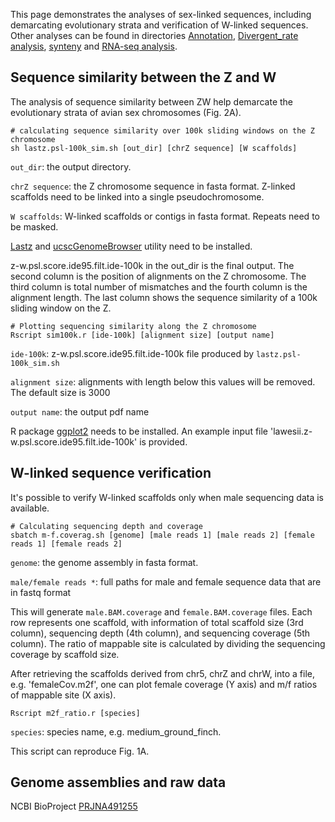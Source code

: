 This page demonstrates the analyses of sex-linked sequences, including demarcating evolutionary strata and verification of W-linked sequences. Other analyses can be found in directories [Annotation], [Divergent_rate analysis], [synteny] and [RNA-seq analysis].

## Sequence similarity between the Z and W
The analysis of sequence similarity between ZW help demarcate the evolutionary strata of avian sex chromosomes (Fig. 2A).

```
# calculating sequence similarity over 100k sliding windows on the Z chromosome
sh lastz.psl-100k_sim.sh [out_dir] [chrZ sequence] [W scaffolds]
```
`out_dir`: the output directory.

`chrZ sequence`: the Z chromosome sequence in fasta format. Z-linked scaffolds need to be linked into a single pseudochromosome.

`W scaffolds`: W-linked scaffolds or contigs in fasta format. Repeats need to be masked.

[Lastz] and [ucscGenomeBrowser] utility need to be installed.

z-w.psl.score.ide95.filt.ide-100k in the out_dir is the final output. The second column is the position of alignments on the Z chromosome. The third column is total number of mismatches and the fourth column is the alignment length. The last column shows the sequence similarity of a 100k sliding window on the Z.


```
# Plotting sequencing similarity along the Z chromosome
Rscript sim100k.r [ide-100k] [alignment size] [output name]
```
`ide-100k`: z-w.psl.score.ide95.filt.ide-100k file produced by `lastz.psl-100k_sim.sh`

`alignment size`: alignments with length below this values will be removed. The default size is 3000

`output name`: the output pdf name

R package [ggplot2] needs to be installed. An example input file 'lawesii.z-w.psl.score.ide95.filt.ide-100k' is provided.

## W-linked sequence verification
It's possible to verify W-linked scaffolds only when male sequencing data is available.  

```
# Calculating sequencing depth and coverage
sbatch m-f.coverag.sh [genome] [male reads 1] [male reads 2] [female reads 1] [female reads 2]
```
`genome`: the genome assembly in fasta format.

`male/female reads *`: full paths for male and female sequence data that are in fastq format

This will generate `male.BAM.coverage` and `female.BAM.coverage` files. Each row represents one scaffold, with information of total scaffold size (3rd column), sequencing depth (4th column), and sequencing coverage (5th column). The ratio of mappable site is calculated by dividing the sequencing coverage by scaffold size.

After retrieving the scaffolds derived from chr5, chrZ and chrW, into a file, e.g. 'femaleCov.m2f', one can plot female coverage (Y axis) and m/f ratios of mappable site (X axis).
```
Rscript m2f_ratio.r [species]
```
`species`: species name, e.g. medium_ground_finch.

This script can reproduce Fig. 1A.

## Genome assemblies and raw data
NCBI BioProject [PRJNA491255]


[lastz]: http://www.bx.psu.edu/~rsharris/lastz/
[ucscGenomeBrowser]: https://github.com/ucscGenomeBrowser/kent
[ggplot2]: https://cran.r-project.org/web/packages/ggplot2/index.html
[PRJNA491255]: https://www.ncbi.nlm.nih.gov/bioproject/PRJNA491255
[Annotation]: https://github.com/lurebgi/BOPsexChr/tree/master/Annotation
[Divergent_rate analysis]: https://github.com/lurebgi/BOPsexChr/tree/master/Divergent_rate%20analysis
[RNA-seq analysis]: https://github.com/lurebgi/BOPsexChr/tree/master/RNA-seq%20analysis
[synteny]: https://github.com/lurebgi/BOPsexChr/tree/master/synteny
